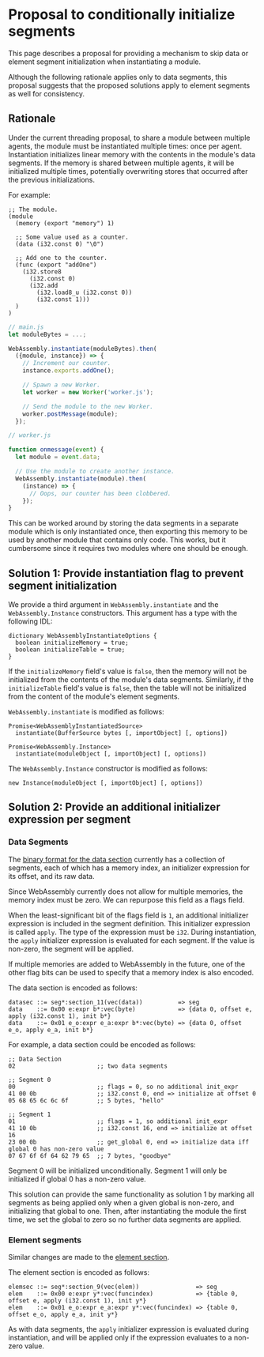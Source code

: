 # Proposal to conditionally initialize segments

This page describes a proposal for providing a mechanism to skip data or
element segment initialization when instantiating a module.

Although the following rationale applies only to data segments, this proposal
suggests that the proposed solutions apply to element segments as well for
consistency.

## Rationale

Under the current threading proposal, to share a module between multiple
agents, the module must be instantiated multiple times: once per agent.
Instantiation initializes linear memory with the contents in the module's data
segments. If the memory is shared between multiple agents, it will be
initialized multiple times, potentially overwriting stores that occurred after
the previous initializations.

For example:

```webassembly
;; The module.
(module
  (memory (export "memory") 1)

  ;; Some value used as a counter.
  (data (i32.const 0) "\0")

  ;; Add one to the counter.
  (func (export "addOne")
    (i32.store8
      (i32.const 0)
      (i32.add
        (i32.load8_u (i32.const 0))
        (i32.const 1)))
  )
)
```

```javascript
// main.js
let moduleBytes = ...;

WebAssembly.instantiate(moduleBytes).then(
  ({module, instance}) => {
    // Increment our counter.
    instance.exports.addOne();

    // Spawn a new Worker.
    let worker = new Worker('worker.js');

    // Send the module to the new Worker.
    worker.postMessage(module);
  });

// worker.js

function onmessage(event) {
  let module = event.data;

  // Use the module to create another instance.
  WebAssembly.instantiate(module).then(
    (instance) => {
      // Oops, our counter has been clobbered.
    });
}

```

This can be worked around by storing the data segments in a separate module
which is only instantiated once, then exporting this memory to be used by
another module that contains only code. This works, but it cumbersome since it
requires two modules where one should be enough.

## Solution 1: Provide instantiation flag to prevent segment initialization

We provide a third argument in `WebAssembly.instantiate` and the
`WebAssembly.Instance` constructors. This argument has a type with the
following IDL:

```webidl
dictionary WebAssemblyInstantiateOptions {
  boolean initializeMemory = true;
  boolean initializeTable = true;
}
```

If the `initializeMemory` field's value is `false`, then the memory will not be
initialized from the contents of the module's data segments. Similarly, if the
`initializeTable` field's value is `false`, then the table will not be
initialized from the content of the module's element segments.

`WebAssembly.instantiate` is modified as follows:

```
Promise<WebAssemblyInstantiatedSource>
  instantiate(BufferSource bytes [, importObject] [, options])

Promise<WebAssembly.Instance>
  instantiate(moduleObject [, importObject] [, options])
```

The `WebAssembly.Instance` constructor is modified as follows:

```
new Instance(moduleObject [, importObject] [, options])
```

## Solution 2: Provide an additional initializer expression per segment

### Data Segments

The [binary format for the data section](https://webassembly.github.io/spec/binary/modules.html#data-section)
currently has a collection of segments, each of which has a memory index, an
initializer expression for its offset, and its raw data.

Since WebAssembly currently does not allow for multiple memories, the memory
index must be zero. We can repurpose this field as a flags field.

When the least-significant bit of the flags field is `1`, an additional
initializer expression is included in the segment definition. This initializer
expression is called `apply`. The type of the expression must be `i32`. During
instantiation, the `apply` initializer expression is evaluated for each
segment. If the value is non-zero, the segment will be applied.

If multiple memories are added to WebAssembly in the future, one of the other
flag bits can be used to specify that a memory index is also encoded.

The data section is encoded as follows:

```
datasec ::= seg*:section_11(vec(data))          => seg
data    ::= 0x00 e:expr b*:vec(byte)            => {data 0, offset e, apply (i32.const 1), init b*}
data    ::= 0x01 e_o:expr e_a:expr b*:vec(byte) => {data 0, offset e_o, apply e_a, init b*}
```

For example, a data section could be encoded as follows:

```
;; Data Section
02                       ;; two data segments

;; Segment 0
00                       ;; flags = 0, so no additional init_expr
41 00 0b                 ;; i32.const 0, end => initialize at offset 0
05 68 65 6c 6c 6f        ;; 5 bytes, "hello"

;; Segment 1
01                       ;; flags = 1, so additional init_expr
41 10 0b                 ;; i32.const 16, end => initialize at offset 16
23 00 0b                 ;; get_global 0, end => initialize data iff global 0 has non-zero value
07 67 6f 6f 64 62 79 65  ;; 7 bytes, "goodbye"
```

Segment 0 will be initialized unconditionally. Segment 1 will only be
initialized if global 0 has a non-zero value.

This solution can provide the same functionality as solution 1 by marking all
segments as being applied only when a given global is non-zero, and
initializing that global to one. Then, after instantiating the module the first
time, we set the global to zero so no further data segments are applied.

### Element segments

Similar changes are made to the [element section](https://webassembly.github.io/spec/binary/modules.html#element-section).

The element section is encoded as follows:

```
elemsec ::= seg*:section_9(vec(elem))                => seg
elem    ::= 0x00 e:expr y*:vec(funcindex)            => {table 0, offset e, apply (i32.const 1), init y*}
elem    ::= 0x01 e_o:expr e_a:expr y*:vec(funcindex) => {table 0, offset e_o, apply e_a, init y*}
```

As with data segments, the `apply` initializer expression is evaluated during
instantiation, and will be applied only if the expression evaluates to a
non-zero value.
